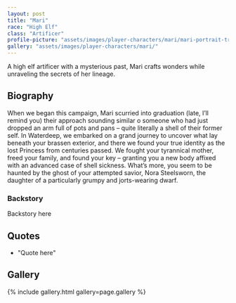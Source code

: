 ```yaml
---
layout: post
title: "Mari"
race: "High Elf"
class: "Artificer"
profile-picture: "assets/images/player-characters/mari/mari-portrait-transparent.png"
gallery: "assets/images/player-characters/mari/"
---
```


<!-- Character tagline -->
A high elf artificer with a mysterious past, Mari crafts wonders while unraveling the secrets of her lineage.

## Biography

When we began this campaign, Mari scurried into graduation (late, I’ll remind you) their approach sounding similar o someone who had just dropped an arm full of pots and pans – quite literally a shell of their former self. In Waterdeep, we embarked on a grand journey to uncover what lay beneath your brassen exterior, and there we found your true identity as the lost Princess from centuries passed. We fought your tyrannical mother, freed your family, and found your key – granting you a new body affixed with an advanced case of shell sickness. What’s more, you seem to be haunted by the ghost of your attempted savior, Nora Steelsworn, the daughter of a particularly grumpy and jorts-wearing dwarf.

### Backstory

Backstory here

## Quotes

- "Quote here"

## Gallery

{% include gallery.html gallery=page.gallery %}
